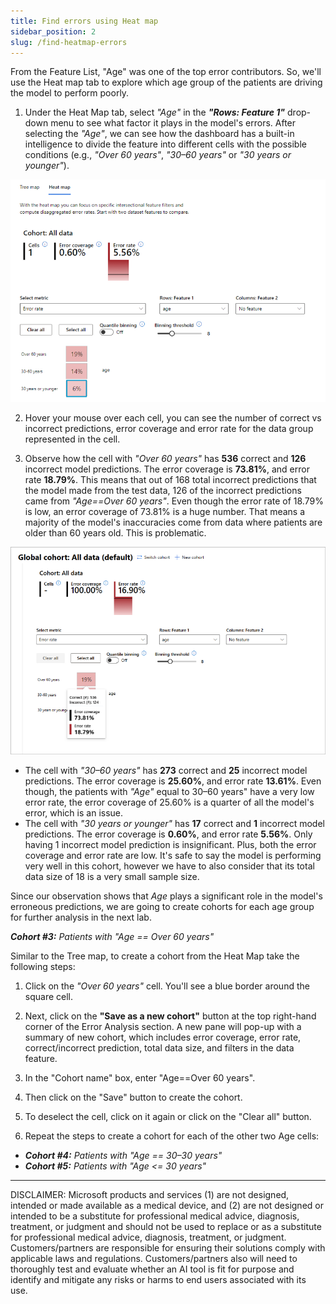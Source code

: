 ```yaml
---
title: Find errors using Heat map
sidebar_position: 2
slug: /find-heatmap-errors
---
```


From the Feature List, "Age" was one of the top error contributors. So, we'll use the Heat map tab to explore which age group of the patients are driving the model to perform poorly.

1. Under the Heat Map tab, select *"Age"* in the ***"Rows: Feature 1"*** drop-down menu to see what factor it plays in the model's errors. After selecting the *"Age"*, we can see how the dashboard has a built-in intelligence to divide the feature into different cells with the possible conditions (e.g., *"Over 60 years"*, *"30–60 years"* or *"30 years or younger"*). 

![select heat map feature](/img/tutorial/2-select-heatmap-feature.png "Select Heat map feature")

2. Hover your mouse over each cell, you can see the number of correct vs incorrect predictions, error coverage and error rate for the data group represented in the cell. 

3. Observe how the cell with *"Over 60 years"* has **536** correct and **126** incorrect model predictions. The error coverage is **73.81%**, and error rate **18.79%**. This means that out of 168 total incorrect predictions that the model made from the test data, 126 of the incorrect predictions came from *"Age==Over 60 years"*. Even though the error rate of 18.79% is low, an error coverage of 73.81% is a huge number. That means a majority of the model's inaccuracies come from data where patients are older than 60 years old. This is problematic.

![Age heat map metrics](/img/tutorial/2-age-heatmap-metrics.png "Heat map Age metrics")

* The cell with *"30–60 years"* has **273** correct and **25** incorrect model predictions. The error coverage is **25.60%**, and error rate **13.61%**. Even though, the patients with *"Age"* equal to 30–60 years" have a very low error rate, the error coverage of 25.60% is a quarter of all the model's error, which is an issue.
* The cell with *"30 years or younger"* has **17** correct and **1** incorrect model predictions. The error coverage is **0.60%**, and error rate **5.56%**. Only having 1 incorrect model prediction is insignificant. Plus, both the error coverage and error rate are low. It's safe to say the model is performing very well in this cohort, however we have to also consider that its total data size of 18 is a very small sample size.

Since our observation shows that *Age* plays a significant role in the model's erroneous predictions, we are going to create cohorts for each age group for further analysis in the next lab.

***Cohort #3:*** *Patients with "Age == Over 60 years"*

Similar to the Tree map, to create a cohort from the Heat Map take the following steps:

1. Click on the *"Over 60 years"* cell. You'll see a blue border around the square cell.

2. Next, click on the **"Save as a new cohort"** button at the top right-hand corner of the Error Analysis section. A new pane will pop-up with a summary of new cohort, which includes error coverage, error rate, correct/incorrect prediction, total data size, and filters in the data feature.

3. In the "Cohort name" box, enter "Age==Over 60 years". 

4. Then click on the "Save" button to create the cohort.

5. To deselect the cell, click on it again or click on the "Clear all" button.

6. Repeat the steps to create a cohort for each of the other two Age cells: 
* ***Cohort #4:*** *Patients with "Age == 30–30 years"*
* ***Cohort #5:*** *Patients with "Age <= 30 years"*

---

DISCLAIMER:  Microsoft products and services (1) are not designed, intended or made available as a medical device, and (2) are not designed or intended to be a substitute for professional medical advice, diagnosis, treatment, or judgment and should not be used to replace or as a substitute for professional medical advice, diagnosis, treatment, or judgment. Customers/partners are responsible for ensuring their solutions comply with applicable laws and regulations. Customers/partners also will need to thoroughly test and evaluate whether an AI tool is fit for purpose and identify and mitigate any risks or harms to end users associated with its use. 